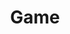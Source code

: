 ---
title: Game
position: 2
faqs:
    - question: What game engine are they using?
      answer: Unreal Engine 5.
    - question: What are Red, Blue & Yellow zones?
      answer: Red Zones will be more like your typical MMO zones. You'll see other players, there will be quests and events to do around the map etc. <br><br>Blue Zones are randomly generated, instanced zones for solo or group play. <br><br>Yellow Zones will be the city hub.
    - question: Will there be player hosuing?
      answer: Yes. From what they talked about, it seems like it will be tied into Blue Zones. If you find a Blue Zone you like, you can keep it and set that as your 'home shard' and build it up.
    - question: Will there be crafting & gathering?
      answer: Yes.
    - question: Will there be PvP?
      answer: Yes. They haven't talked about how it would take shape but they did say they were playing around with the idea of PvP Blue Zones for people who want to PvP.
---